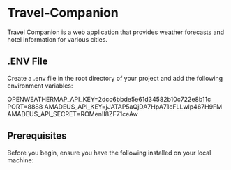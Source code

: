 # Travel-Companion

Travel Companion is a web application that provides weather forecasts and hotel information for various cities.

## .ENV File

Create a .env file in the root directory of your project and add the following environment variables:

OPENWEATHERMAP_API_KEY=2dcc6bbde5e61d34582b10c722e8b11c
PORT=8888
AMADEUS_API_KEY=jJATAP5aQjDA7HpA71cFLLwlp467H9FM
AMADEUS_API_SECRET=ROMenII8ZF71ceAw

## Prerequisites

Before you begin, ensure you have the following installed on your local machine:

